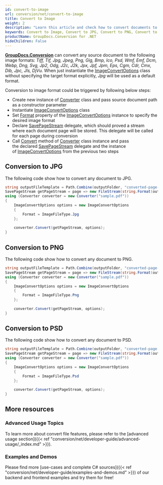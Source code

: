 ```yaml
---
id: convert-to-image
url: conversion/net/convert-to-image
title: Convert to Image
weight: 2
description: "Learn this article and check how to convert documents to JPG, convert documents to PNG, convert documents to TIFF or any supported image format with several lines of C# code and GroupDocs.Conversion for .NET. "
keywords: Convert to Image, Convert to JPG, Convert to PNG, Convert to PSD, Convert to TIFF
productName: GroupDocs.Conversion for .NET
hideChildren: False
---
```

[**GroupDocs.Conversion**](https://products.groupdocs.com/conversion/net) can convert any source document to the following image formats: *Tiff, Tif, Jpg, Jpeg, Png, Gig, Bmp, Ico, Psd, Wmf, Emf, Dcm, Webp, Dng, Svg, Jp2, Odg, J2c, J2k, Jpx, Jpf, Jpm, Eps, Cgm, Cdr, Cmx, Dib, Jpc, Jls, DjVu.* When just instantiate the [ImageConvertOptions](https://apireference.groupdocs.com/net/conversion/groupdocs.conversion.options.convert/imageconvertoptions) class without specifying the target format explicitly, *Jpg* will be used as a default format.

Conversion to image format could be triggered by following below steps:

*   Create new instance of [Converter](https://apireference.groupdocs.com/net/conversion/groupdocs.conversion/converter) class and pass source document path as a constructor parameter
*   Instantiate [ImageConvertOptions](https://apireference.groupdocs.com/net/conversion/groupdocs.conversion.options.convert/imageconvertoptions) class
*   Set [Format](https://apireference.groupdocs.com/net/conversion/groupdocs.conversion.options.convert/convertoptions/properties/format) property of the [ImageConvertOptions](https://apireference.groupdocs.com/net/conversion/groupdocs.conversion.options.convert/imageconvertoptions) instance to specify the desired image format
*   Declare [SavePageStream](https://apireference.groupdocs.com/net/conversion/groupdocs.conversion.contracts/savepagestream) delegate, which should proved a stream where each document page will be stored. This delegate will be called for each page during conversion
*   Call [Convert](https://apireference.groupdocs.com/net/conversion/groupdocs.conversion/converter/methods/convert/2) method of [Converter](https://apireference.groupdocs.com/net/conversion/groupdocs.conversion/converter) class instance and pass the declared [SavePageStream](https://apireference.groupdocs.com/net/conversion/groupdocs.conversion.contracts/savepagestream) delegate and the instance of [ImageConvertOptions](https://apireference.groupdocs.com/net/conversion/groupdocs.conversion.options.convert/imageconvertoptions) from the previous two steps

## Conversion to JPG

The following code show how to convert any document to JPG. 

```csharp
string outputFileTemplate = Path.Combine(outputFolder, "converted-page-{0}.jpg");
SavePageStream getPageStream = page => new FileStream(string.Format(outputFileTemplate, page), FileMode.Create);
using (Converter converter = new Converter("sample.pdf"))
{
    ImageConvertOptions options = new ImageConvertOptions
    {
        Format = ImageFileType.Jpg
    };
    
    converter.Convert(getPageStream, options);
}
```

## Conversion to PNG

The following code show how to convert any document to PNG. 

```csharp
string outputFileTemplate = Path.Combine(outputFolder, "converted-page-{0}.png");
SavePageStream getPageStream = page => new FileStream(string.Format(outputFileTemplate, page), FileMode.Create);
using (Converter converter = new Converter("sample.pdf"))
{
    ImageConvertOptions options = new ImageConvertOptions
    {
        Format = ImageFileType.Png
    };
    
    converter.Convert(getPageStream, options);
}
```

## Conversion to PSD

The following code show how to convert any document to PSD. 

```csharp
string outputFileTemplate = Path.Combine(outputFolder, "converted-page-{0}.psd");
SavePageStream getPageStream = page => new FileStream(string.Format(outputFileTemplate, page), FileMode.Create);
using (Converter converter = new Converter("sample.pdf"))
{
    ImageConvertOptions options = new ImageConvertOptions
    {
        Format = ImageFileType.Psd
    };
    
    converter.Convert(getPageStream, options);
}
```

## More resources

### Advanced Usage Topics

To learn more about convert file features, please refer to the [advanced usage section]({{< ref "conversion/net/developer-guide/advanced-usage/_index.md" >}}).

### Examples and Demos

Please find more [use-cases and complete C# sources]({{< ref "conversion/net/developer-guide/examples-and-demos.md" >}}) of our backend and frontend examples and try them for free!